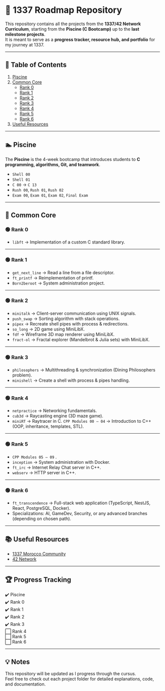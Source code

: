 # 🖤 1337 Roadmap Repository

This repository contains all the projects from the **1337/42 Network Curriculum**, starting from the **Piscine (C Bootcamp)** up to the **last milestone projects**.  
It is meant to serve as a **progress tracker, resource hub, and portfolio** for my journey at 1337.

---

## 📌 Table of Contents
1. [Piscine](#-piscine)
2. [Common Core](#-common-core)
   - [Rank 0](#rank-0)
   - [Rank 1](#rank-1)
   - [Rank 2](#rank-2)
   - [Rank 3](#rank-3)
   - [Rank 4](#rank-4)
   - [Rank 5](#rank-5)
   - [Rank 6](#rank-6)
3. [Useful Resources](#-useful-resources)

---

## 🏊 Piscine
The **Piscine** is the 4-week bootcamp that introduces students to **C programming, algorithms, Git, and teamwork**.  

- `Shell 00`
- `Shell 01`
- `C 00` → `C 13`
- `Rush 00`, `Rush 01`, `Rush 02`
- `Exam 00`, `Exam 01`, `Exam 02`, `Final Exam`

---

## 📖 Common Core

### 🟢 Rank 0
- `libft` → Implementation of a custom C standard library.

---

### 🟢 Rank 1
- `get_next_line` → Read a line from a file descriptor.
- `ft_printf` → Reimplementation of printf.
- `Born2beroot` → System administration project.

---

### 🟢 Rank 2
- `minitalk` → Client-server communication using UNIX signals.
- `push_swap` → Sorting algorithm with stack operations.
- `pipex` → Recreate shell pipes with process & redirections.
- `so_long` → 2D game using MiniLibX.
- `fdf` → Wireframe 3D map renderer using MiniLibX.
- `fract-ol` → Fractal explorer (Mandelbrot & Julia sets) with MiniLibX.

---

### 🟢 Rank 3
- `philosophers` → Multithreading & synchronization (Dining Philosophers problem).
- `minishell` → Create a shell with process & pipes handling.

---

### 🟢 Rank 4
- `netpractice` → Networking fundamentals.
- `cub3d` → Raycasting engine (3D maze game).
- `miniRT` → Raytracer in C.
`CPP Modules 00 – 04` → Introduction to C++ (OOP, inheritance, templates, STL).

---

### 🟢 Rank 5
- `CPP Modules 05 – 09` .
- `inception` → System administration with Docker.
- `ft_irc` → Internet Relay Chat server in C++.
- `webserv` → HTTP server in C++.

---

### 🟢 Rank 6
- `ft_transcendence` → Full-stack web application (TypeScript, NestJS, React, PostgreSQL, Docker).
- Specializations: AI, GameDev, Security, or any advanced branches (depending on chosen path).

---

## 📚 Useful Resources
- [1337 Morocco Community](https://www.1337.ma)  
- [42 Network](https://42.fr/en/homepage/)  

---

## 🏆 Progress Tracking
✔️ Piscine  
✔️ Rank 0  
✔️ Rank 1  
✔️ Rank 2  
✔️ Rank 3  
⬜ Rank 4  
⬜ Rank 5  
⬜ Rank 6  

---

## 💡 Notes
This repository will be updated as I progress through the cursus.  
Feel free to check out each project folder for detailed explanations, code, and documentation.

